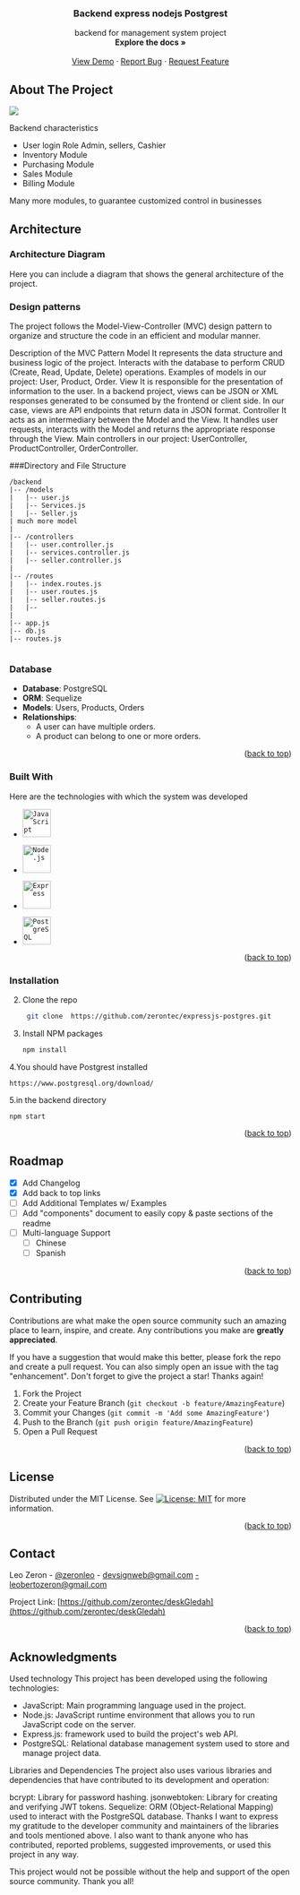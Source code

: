  <h3 align="center"> Backend express nodejs Postgrest </h3>

  <p align="center">
backend for management system project
    <br />
    <a"#"><strong>Explore the docs »</strong></a>
    <br />
    <br />
    <a href="https://devsign.lat">View Demo</a>
    ·
    <a href="https://github.com/zerontec/dexpressjs-postgres/issues/new?title=Error&body=Detalles_del_issue
">Report Bug</a>
    ·
    <a href="https://github.com/zerontec/expressjs-postgres/issues/new?title=Feature%20Request:%20Integración%20con%20API%20externa&body=Me%20gustaría%20tener%20una%20característica%20que%20permita%20integrar%20nuestro%20proyecto%20con%20la%20API%20externa%20para%20obtener%20datos%20en%20tiempo%20real.
">Request Feature</a>
  </p>
</div>


## About The Project

![](dektopApp.gif)

Backend 
characteristics
* User login Role Admin, sellers, Cashier
* Inventory Module
* Purchasing Module
* Sales Module
* Billing Module

Many more modules, to guarantee customized control in businesses




## Architecture

### Architecture Diagram

Here you can include a diagram that shows the general architecture of the project.

### Design patterns

The project follows the Model-View-Controller (MVC) design pattern to organize and structure the code in an efficient and modular manner.

Description of the MVC Pattern
Model
It represents the data structure and business logic of the project.
Interacts with the database to perform CRUD (Create, Read, Update, Delete) operations.
Examples of models in our project: User, Product, Order.
View
It is responsible for the presentation of information to the user.
In a backend project, views can be JSON or XML responses generated to be consumed by the frontend or client side.
In our case, views are API endpoints that return data in JSON format.
Controller
It acts as an intermediary between the Model and the View.
It handles user requests, interacts with the Model and returns the appropriate response through the View.
Main controllers in our project: UserController, ProductController, OrderController.

###Directory and File Structure

```plaintext
/backend
|-- /models
|   |-- user.js
|   |-- Services.js
|   |-- Seller.js
| much more model
|
|-- /controllers
|   |-- user.controller.js
|   |-- services.controller.js
|   |-- seller.controller.js
|
|-- /routes
|   |-- index.routes.js
|   |-- user.routes.js
|   |-- seller.routes.js
|   |--   
|
|-- app.js
|-- db.js
|-- routes.js


```

### Database

- **Database**: PostgreSQL
- **ORM**: Sequelize
- **Models**: Users, Products, Orders
- **Relationships**:
   - A user can have multiple orders.
   - A product can belong to one or more orders.




<p align="right">(<a href="#readme-top">back to top</a>)</p>




### Built With

Here are the technologies with which the system was developed



* <code><img width="50" src="https://user-images.githubusercontent.com/25181517/117447155-6a868a00-af3d-11eb-9cfe-245df15c9f3f.png" alt="JavaScript" title="JavaScript"/></code>

* <code><img width="50" src="https://user-images.githubusercontent.com/25181517/183568594-85e280a7-0d7e-4d1a-9028-c8c2209e073c.png" alt="Node.js" title="Node.js"/></code>

* <code><img width="50" src="https://user-images.githubusercontent.com/25181517/183859966-a3462d8d-1bc7-4880-b353-e2cbed900ed6.png" alt="Express" title="Express"/></code>

* <code><img width="50" src="https://user-images.githubusercontent.com/25181517/117208740-bfb78400-adf5-11eb-97bb-09072b6bedfc.png" alt="PostgreSQL" title="PostgreSQL"/></code>


<p align="right">(<a href="#readme-top">back to top</a>)</p>





### Installation


2. Clone the repo
   ```sh
    git clone  https://github.com/zerontec/expressjs-postgres.git
   ```
3. Install NPM packages
   ```sh
   npm install
   ```
4.You should have Postgrest installed
   ```
   https://www.postgresql.org/download/
   ```

5.in the backend directory
   ```
   npm start 
   ```


  
<p align="right">(<a href="#readme-top">back to top</a>)</p>





<!-- USAGE EXAMPLES 
## Usage

Use this space to show useful examples of how a project can be used. Additional screenshots, code examples and demos work well in this space. You may also link to more resources.

_For more examples, please refer to the [Documentation](https://example.com)_

<p align="right">(<a href="#readme-top">back to top</a>)</p>-->



<!-- ROADMAP -->
## Roadmap

- [x] Add Changelog
- [x] Add back to top links
- [ ] Add Additional Templates w/ Examples
- [ ] Add "components" document to easily copy & paste sections of the readme
- [ ] Multi-language Support
    - [ ] Chinese
    - [ ] Spanish

<p align="right">(<a href="#readme-top">back to top</a>)</p>



<!-- CONTRIBUTING -->
## Contributing

Contributions are what make the open source community such an amazing place to learn, inspire, and create. Any contributions you make are **greatly appreciated**.

If you have a suggestion that would make this better, please fork the repo and create a pull request. You can also simply open an issue with the tag "enhancement".
Don't forget to give the project a star! Thanks again!

1. Fork the Project
2. Create your Feature Branch (`git checkout -b feature/AmazingFeature`)
3. Commit your Changes (`git commit -m 'Add some AmazingFeature'`)
4. Push to the Branch (`git push origin feature/AmazingFeature`)
5. Open a Pull Request

<p align="right">(<a href="#readme-top">back to top</a>)</p>



<!-- LICENSE -->
## License

Distributed under the MIT License. See [![License: MIT](https://img.shields.io/badge/License-MIT-yellow.svg)](https://opensource.org/licenses/MIT)  for more information.

<p align="right">(<a href="#readme-top">back to top</a>)</p>



<!-- CONTACT -->
## Contact

Leo Zeron - [@zeronleo](https://twitter.com/zeronleo) - devsignweb@gmail.com -leobertozeron@gmail.com

Project Link: [https://github.com/zerontec/deskGledah](https://github.com/zerontec/deskGledah)

<p align="right">(<a href="#readme-top">back to top</a>)</p>



<!-- ACKNOWLEDGMENTS -->
## Acknowledgments
Used technology
This project has been developed using the following technologies:

* JavaScript: Main programming language used in the project.
* Node.js: JavaScript runtime environment that allows you to run JavaScript code on the server.
* Express.js: framework used to build the project's web API.
* PostgreSQL: Relational database management system used to store and manage project data.

Libraries and Dependencies
The project also uses various libraries and dependencies that have contributed to its development and operation:

bcrypt: Library for password hashing.
jsonwebtoken: Library for creating and verifying JWT tokens.
Sequelize: ORM (Object-Relational Mapping) used to interact with the PostgreSQL database.
Thanks
I want to express my gratitude to the developer community and maintainers of the libraries and tools mentioned above. I also want to thank anyone who has contributed, reported problems, suggested improvements, or used this project in any way.

This project would not be possible without the help and support of the open source community. Thank you all!
<!--
* [Choose an Open Source License](https://choosealicense.com)

* [GitHub Pages](https://pages.github.com)
* [Font Awesome](https://fontawesome.com)
* [React Icons](https://react-icons.github.io/react-icons/search)

<p align="right">(<a href="#readme-top">back to top</a>)</p> -->



